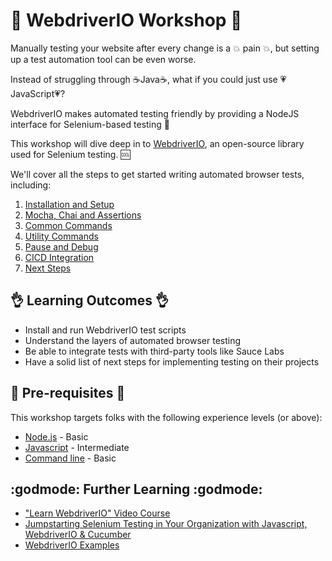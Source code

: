 # :star2: WebdriverIO Workshop :star2:

Manually testing your website after every change is a :boom: pain :boom:, but setting up a test automation tool can be even worse.

Instead of struggling through :coffee:Java:coffee:, what if you could just use :heartpulse:JavaScript:heartpulse:?

WebdriverIO makes automated testing friendly by providing a NodeJS interface for Selenium-based testing :100:

This workshop will dive deep in to [WebdriverIO](http://webdriver.io), an open-source library used for Selenium testing. :cool:

We'll cover all the steps to get started writing automated browser tests, including:

1. [Installation and Setup](./exercises/1-installation.md)
2. [Mocha, Chai and Assertions](./exercises/2-assertions.md)
3. [Common Commands](./exercises/3-commands.md)
4. [Utility Commands](./exercises/4-utilities.md)
5. [Pause and Debug](./exercises/5-debug.md)
6. [CICD Integration](./exercises/6-cicd.md)
7. [Next Steps](./exercises/7-next-steps.md)

## :ok_hand: Learning Outcomes :ok_hand:

- Install and run WebdriverIO test scripts
- Understand the layers of automated browser testing
- Be able to integrate tests with third-party tools like Sauce Labs
- Have a solid list of next steps for implementing testing on their projects

## :construction_worker: Pre-requisites :construction_worker:

This workshop targets folks with the following experience levels (or above):

- [Node.js](https://github.com/maxogden/art-of-node#the-art-of-node) - Basic
- [Javascript](https://www.codecademy.com/learn/javascript) - Intermediate
- [Command line](https://commandlinepoweruser.com/) - Basic

## :godmode: Further Learning :godmode:

- ["Learn WebdriverIO" Video Course](http://learn.webdriver.io)
- [Jumpstarting Selenium Testing in Your Organization with Javascript, WebdriverIO & Cucumber](https://www.youtube.com/watch?v=Ua_vGRPnAtM)
- [WebdriverIO Examples](https://github.com/webdriverio/webdriverio/tree/master/examples)
